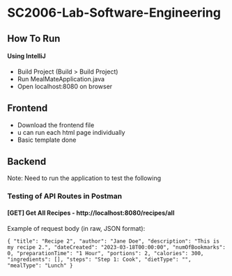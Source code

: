# SC2006-Lab-Software-Engineering

## How To Run
#### Using IntelliJ
- Build Project (Build > Build Project)
- Run MealMateApplication.java
- Open localhost:8080 on browser

## Frontend
- Download the frontend file
- u can run each html page individually
- Basic template done 

## Backend
Note: Need to run the application to test the following

### Testing of API Routes in Postman

#### [GET] Get All Recipes - http://localhost:8080/recipes/all

Example of request body (in raw, JSON format):

`{
    "title": "Recipe 2",
    "author": "Jane Doe",
    "description": "This is my recipe 2.",
    "dateCreated": "2023-03-18T00:00:00",
    "numOfBookmarks": 0,
    "preparationTime": "1 Hour",
    "portions": 2,
    "calories": 300,
    "ingredients": [],
    "steps": "Step 1: Cook",
    "dietType": "",
    "mealType": "Lunch"
}`

